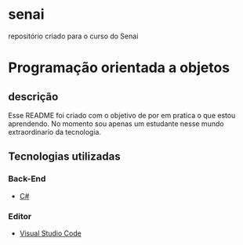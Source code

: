 # senai
repositório criado para o curso do Senai

# Programação orientada a objetos
## descrição
Esse README foi criado com o objetivo de por em pratica o que estou aprendendo. No momento sou apenas um estudante nesse mundo extraordinario da tecnologia. 

## Tecnologias utilizadas 

### Back-End

- [C#](https://learn.microsoft.com/pt-br/dotnet/csharp/)
  
### Editor

- [Visual Studio Code](https://code.visualstudio.com/docs)

